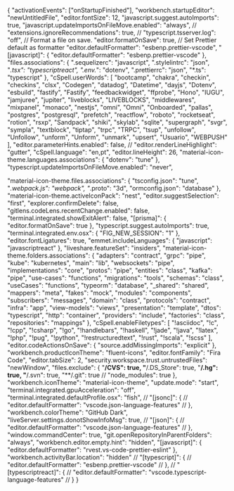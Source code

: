{
  "activationEvents": ["onStartupFinished"],
  "workbench.startupEditor": "newUntitledFile",
  "editor.fontSize": 12,
  "javascript.suggest.autoImports": true,
  "javascript.updateImportsOnFileMove.enabled": "always",
  // "extensions.ignoreRecommendations": true,
  // "typescript.tsserver.log": "off",
  // Format a file on save.
  "editor.formatOnSave": true,
  // Set Prettier default as formatter
  "editor.defaultFormatter": "esbenp.prettier-vscode",
  "[javascript]": {
    "editor.defaultFormatter": "esbenp.prettier-vscode"
  },
  "files.associations": {
    ".sequelizerc": "javascript",
    ".stylelintrc": "json",
    "*.tsx": "typescriptreact",
    ".env.*": "dotenv",
    ".prettierrc": "json",
    "*.ts": "typescript"
  },
  "cSpell.userWords": [
    "bootcamp",
    "chakra",
    "checkin",
    "checkins",
    "clsx",
    "Codegen",
    "datadog",
    "Datetime",
    "dayjs",
    "Dotenv",
    "esbuild",
    "fastify",
    "Fastify",
    "feedbackwidget",
    "ffprobe",
    "Hono",
    "IUGU",
    "jamjuree",
    "jupiter",
    "liveblocks",
    "LIVEBLOCKS",
    "middlewares",
    "mixpanel",
    "monaco",
    "nestjs",
    "omni",
    "Omni",
    "Onboarded",
    "pallas",
    "postgres",
    "postgresql",
    "prefetch",
    "reactflow",
    "roboto",
    "rocketseat",
    "rotion",
    "rsxp",
    "Sandpack",
    "shiki",
    "skylab",
    "sqlite",
    "supergraph",
    "svgr",
    "sympla",
    "textblock",
    "tiptap",
    "trpc",
    "TRPC",
    "tsup",
    "unfollow",
    "Unfollow",
    "unform",
    "Unform",
    "unmark",
    "upsert",
    "Usuario",
    "WEBPUSH"
  ],
  "editor.parameterHints.enabled": false,
  // "editor.renderLineHighlight": "gutter",
  "cSpell.language": "en,pt",
  "editor.lineHeight": 26,
  "material-icon-theme.languages.associations": {
    "dotenv": "tune"
  },
  "typescript.updateImportsOnFileMove.enabled": "never",

  "material-icon-theme.files.associations": {
    "tsconfig.json": "tune",
    "*.webpack.js": "webpack",
    "*.proto": "3d",
    "ormconfig.json": "database"
  },
  "material-icon-theme.activeIconPack": "nest",
  "editor.suggestSelection": "first",
  "explorer.confirmDelete": false,
  "gitlens.codeLens.recentChange.enabled": false,
  "terminal.integrated.showExitAlert": false,
  "[prisma]": {
    "editor.formatOnSave": true
  },
  "typescript.suggest.autoImports": true,
  "terminal.integrated.env.osx": {
    "FIG_NEW_SESSION": "1"
  },
  "editor.fontLigatures": true,
  "emmet.includeLanguages": {
    "javascript": "javascriptreact"
  },
  "liveshare.featureSet": "insiders",
  "material-icon-theme.folders.associations": {
    "adapters": "contract",
    "grpc": "pipe",
    "kube": "kubernetes",
    "main": "lib",
    "websockets": "pipe",
    "implementations": "core",
    "protos": "pipe",
    "entities": "class",
    "kafka": "pipe",
    "use-cases": "functions",
    "migrations": "tools",
    "schemas": "class",
    "useCases": "functions",
    "typeorm": "database",
    "_shared": "shared",
    "mappers": "meta",
    "fakes": "mock",
    "modules": "components",
    "subscribers": "messages",
    "domain": "class",
    "protocols": "contract",
    "infra": "app",
    "view-models": "views",
    "presentation": "template",
    "dtos": "typescript",
    "http": "container",
    "providers": "include",
    "factories": "class",
    "repositories": "mappings"
  },
  "cSpell.enableFiletypes": [
    "!asciidoc",
    "!c",
    "!cpp",
    "!csharp",
    "!go",
    "!handlebars",
    "!haskell",
    "!jade",
    "!java",
    "!latex",
    "!php",
    "!pug",
    "!python",
    "!restructuredtext",
    "!rust",
    "!scala",
    "!scss"
  ],
  "editor.codeActionsOnSave": {
    "source.addMissingImports": "explicit"
  },
  "workbench.productIconTheme": "fluent-icons",
  "editor.fontFamily": "Fira Code",
  "editor.tabSize": 2,
  "security.workspace.trust.untrustedFiles": "newWindow",
  "files.exclude": {
    "**/CVS": true,
    "**/.DS_Store": true,
    "**/.hg": true,
    "**/.svn": true,
    "**/.git": true
    // "node_modules": true
  },
  "workbench.iconTheme": "material-icon-theme",
  "update.mode": "start",
  "terminal.integrated.gpuAcceleration": "off",
  "terminal.integrated.defaultProfile.osx": "fish",
  // "[jsonc]": {
  //   "editor.defaultFormatter": "vscode.json-language-features"
  // },
  "workbench.colorTheme": "GitHub Dark",
  "liveServer.settings.donotShowInfoMsg": true,
  // "[json]": {
  //   "editor.defaultFormatter": "vscode.json-language-features"
  // },
  "window.commandCenter": true,
  "git.openRepositoryInParentFolders": "always",
  "workbench.editor.empty.hint": "hidden",
  "[javascript]": {
    "editor.defaultFormatter": "rvest.vs-code-prettier-eslint"
  },
  "workbench.activityBar.location": "hidden"
  // "[typescript]": {
  //   "editor.defaultFormatter": "esbenp.prettier-vscode"
  // },
  // "[typescriptreact]": {
  //   "editor.defaultFormatter": "vscode.typescript-language-features"
  // }
}
